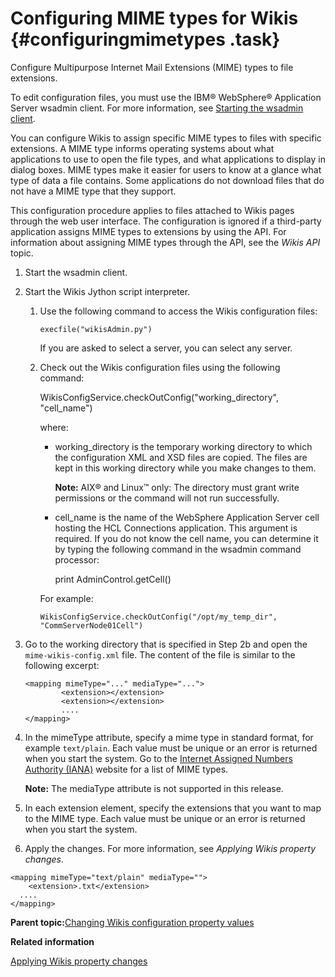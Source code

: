 # Configuring MIME types for Wikis {#configuringmimetypes .task}

Configure Multipurpose Internet Mail Extensions \(MIME\) types to file extensions.

To edit configuration files, you must use the IBM® WebSphere® Application Server wsadmin client. For more information, see [Starting the wsadmin client](t_admin_wsadmin_starting.md).

You can configure Wikis to assign specific MIME types to files with specific extensions. A MIME type informs operating systems about what applications to use to open the file types, and what applications to display in dialog boxes. MIME types make it easier for users to know at a glance what type of data a file contains. Some applications do not download files that do not have a MIME type that they support.

This configuration procedure applies to files attached to Wikis pages through the web user interface. The configuration is ignored if a third-party application assigns MIME types to extensions by using the API. For information about assigning MIME types through the API, see the *Wikis API* topic.

1.  Start the wsadmin client.

2.  Start the Wikis Jython script interpreter.

    1.  Use the following command to access the Wikis configuration files:

        ```
        execfile("wikisAdmin.py")
        ```

        If you are asked to select a server, you can select any server.

    2.  Check out the Wikis configuration files using the following command:

        WikisConfigService.checkOutConfig\("working\_directory", "cell\_name"\)

        where:

        -   working\_directory is the temporary working directory to which the configuration XML and XSD files are copied. The files are kept in this working directory while you make changes to them.

            **Note:** AIX® and Linux™ only: The directory must grant write permissions or the command will not run successfully.

        -   cell\_name is the name of the WebSphere Application Server cell hosting the HCL Connections application. This argument is required. If you do not know the cell name, you can determine it by typing the following command in the wsadmin command processor:

            print AdminControl.getCell\(\)

        For example:

        ```
        WikisConfigService.checkOutConfig("/opt/my_temp_dir", "CommServerNode01Cell")
        ```

3.  Go to the working directory that is specified in Step 2b and open the `mime-wikis-config.xml` file. The content of the file is similar to the following excerpt:

    ```
    <mapping mimeType="..." mediaType="..."> 
    		<extension></extension> 
    		<extension></extension> 
    		.... 
    </mapping>
    ```

4.  In the mimeType attribute, specify a mime type in standard format, for example `text/plain`. Each value must be unique or an error is returned when you start the system. Go to the [Internet Assigned Numbers Authority \(IANA\)](http://www.iana.org/assignments/media-types/) website for a list of MIME types.

    **Note:** The mediaType attribute is not supported in this release.

5.  In each extension element, specify the extensions that you want to map to the MIME type. Each value must be unique or an error is returned when you start the system.

6.  Apply the changes. For more information, see *Applying Wikis property changes*.


```
<mapping mimeType="text/plain" mediaType=""> 
	<extension>.txt</extension> 
  .... 
</mapping>
```

**Parent topic:**[Changing Wikis configuration property values](../admin/t_admin_wikis_changing_config_properties.md)

**Related information**  


[Applying Wikis property changes](../admin/t_admin_wikis_config_apply.md)

